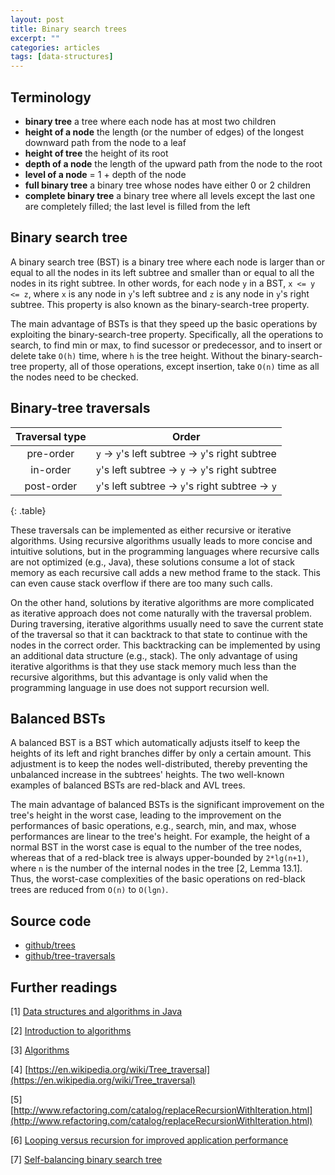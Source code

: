 ```yaml
---
layout: post
title: Binary search trees
excerpt: ""
categories: articles
tags: [data-structures]
---
```


## Terminology

- __binary tree__ a tree where each node has at most two children
- __height of a node__ the length (or the number of edges) of the longest downward path from the node to a leaf
- __height of tree__ the height of its root
- __depth of a node__ the length of the upward path from the node to the root
- __level of a node__ = 1 + depth of the node
- __full binary tree__ a binary tree whose nodes have either 0 or 2 children
- __complete binary tree__ a binary tree where all levels except the last one are completely filled; the last level is filled from the left

## Binary search tree

A binary search tree (BST) is a binary tree where each node is larger than or equal to all the nodes in its left subtree and smaller than or equal to all the nodes in its right subtree. In other words, for each node `y` in a BST, `x <= y <= z`, where `x` is any node in `y`'s left subtree and `z` is any node in `y`'s right subtree. This property is also known as the binary-search-tree property.

The main advantage of BSTs is that they speed up the basic operations by exploiting the binary-search-tree property. Specifically, all the operations to search, to find min or max, to find sucessor or predecessor, and to insert or delete take `O(h)` time, where `h` is the tree height. Without the binary-search-tree property, all of those operations, except insertion, take `O(n)` time as all the nodes need to be checked.

## Binary-tree traversals

| Traversal type | Order |
| :---------: | :-----: |
| pre-order | `y` -> `y`'s left subtree -> `y`'s right subtree |
| in-order | `y`'s left subtree -> `y` -> `y`'s right subtree |
| post-order | `y`'s left subtree -> `y`'s right subtree -> `y` |
{: .table}

These traversals can be implemented as either recursive or iterative algorithms. Using recursive algorithms usually leads to more concise and intuitive solutions, but in the programming languages where recursive calls are not optimized (e.g., Java), these solutions consume a lot of stack memory as each recursive call adds a new method frame to the stack. This can even cause stack overflow if there are too many such calls.

On the other hand, solutions by iterative algorithms are more complicated as iterative approach does not come naturally with the traversal problem. During traversing, iterative algorithms usually need to save the current state of the traversal so that it can backtrack to that state to continue with the nodes in the correct order. This backtracking can be implemented by using an additional data structure (e.g., stack). The only advantage of using iterative algorithms is that they use stack memory much less than the recursive algorithms, but this advantage is only valid when the programming language in use does not support recursion well.

## Balanced BSTs

A balanced BST is a BST which automatically adjusts itself to keep the heights of its left and right branches differ by only a certain amount. This adjustment is to keep the nodes well-distributed, thereby preventing the unbalanced increase in the subtrees' heights. The two well-known examples of balanced BSTs are red-black and AVL trees.

The main advantage of balanced BSTs is the significant improvement on the tree's height in the worst case, leading to the improvement on the performances of basic operations, e.g., search, min, and max, whose performances are linear to the tree's height. For example, the height of a normal BST in the worst case is equal to the number of the tree nodes, whereas that of a red-black tree is always upper-bounded by `2*lg(n+1)`, where `n` is the number of the internal nodes in the tree [2, Lemma 13.1]. Thus, the worst-case complexities of the basic operations on red-black trees are reduced from `O(n)` to `O(lgn)`.

## Source code

- [github/trees](https://github.com/khanhpdt/datastructures-algorithms/tree/master/data-structures/src/main/java/vn/khanhpdt/playgrounds/datastructures/trees)
- [github/tree-traversals](https://github.com/khanhpdt/datastructures-algorithms/tree/master/algorithms/src/main/java/vn/khanhpdt/playgrounds/algorithms/trees)

## Further readings

[1] [Data structures and algorithms in Java](http://www.amazon.com/Data-Structures-Algorithms-Java-2nd/dp/0672324539/ref=sr_1_4?s=books&ie=UTF8&qid=1461439850&sr=1-4&keywords=data+structures+and+algorithms+in+java)

[2] [Introduction to algorithms](http://www.amazon.com/Introduction-Algorithms-3rd-MIT-Press/dp/0262033844/ref=sr_1_1?s=books&ie=UTF8&qid=1461439930&sr=1-1&keywords=introduction+to+algorithms)

[3] [Algorithms](http://www.amazon.com/Algorithms-4th-Robert-Sedgewick/dp/032157351X/ref=sr_1_2?ie=UTF8&qid=1461440135&sr=8-2&keywords=algorithms)

[4] [https://en.wikipedia.org/wiki/Tree_traversal](https://en.wikipedia.org/wiki/Tree_traversal)

[5] [http://www.refactoring.com/catalog/replaceRecursionWithIteration.html](http://www.refactoring.com/catalog/replaceRecursionWithIteration.html)

[6] [Looping versus recursion for improved application performance](http://www.ibm.com/developerworks/websphere/techjournal/1307_col_paskin/1307_col_paskin.html)

[7] [Self-balancing binary search tree](https://en.wikipedia.org/wiki/Self-balancing_binary_search_tree)
